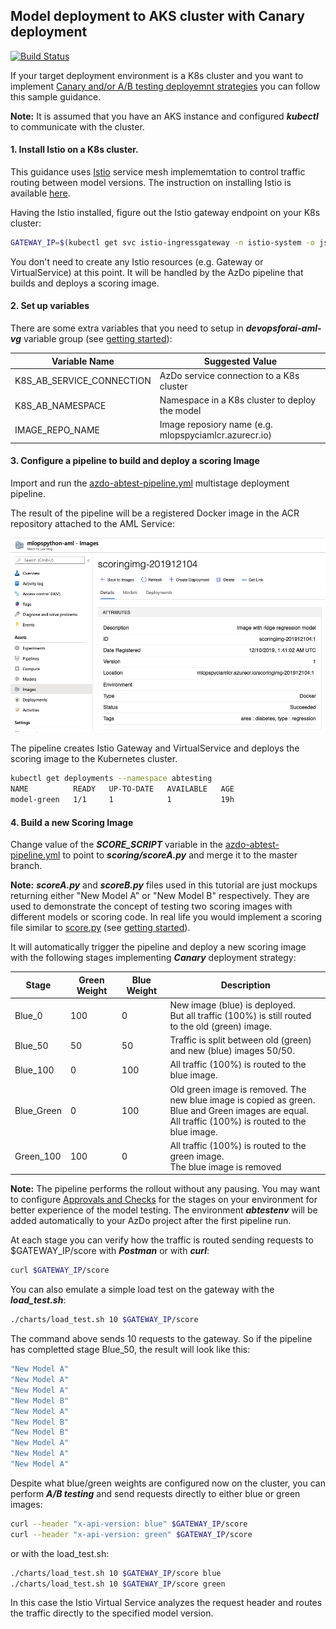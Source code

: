 ## Model deployment to AKS cluster with Canary deployment

[![Build Status](https://aidemos.visualstudio.com/MLOps/_apis/build/status/microsoft.MLOpsPython-Canary?branchName=master)](https://aidemos.visualstudio.com/MLOps/_build/latest?definitionId=133&branchName=master)

If your target deployment environment is a K8s cluster and you want to implement [Canary and/or A/B testing deployemnt strategies](http://adfpractice-fedor.blogspot.com/2019/04/deployment-strategies-with-kubernetes.html) you can follow this sample guidance.

**Note:** It is assumed that you have an AKS instance and configured ***kubectl*** to communicate with the cluster.

#### 1. Install Istio on a K8s cluster.

This guidance uses [Istio](https://istio.io) service mesh implememtation to control traffic routing between model versions. The instruction on installing Istio is available [here](https://docs.microsoft.com/en-us/azure/aks/servicemesh-istio-install?pivots=client-operating-system-linux).

Having the Istio installed, figure out the Istio gateway endpoint on your K8s cluster:

```bash
GATEWAY_IP=$(kubectl get svc istio-ingressgateway -n istio-system -o jsonpath='{.status.loadBalancer.ingress[0].ip}')
```

You don't need to create any Istio resources (e.g. Gateway or VirtualService) at this point. It will be handled by the AzDo pipeline that builds and deploys a scoring image.

#### 2. Set up variables

There are some extra variables that you need to setup in ***devopsforai-aml-vg*** variable group (see [getting started](./getting_started.md)):

| Variable Name               | Suggested Value                                      |
| --------------------------- | -----------------------------------------------------|
| K8S_AB_SERVICE_CONNECTION   | AzDo service connection to a K8s cluster             |
| K8S_AB_NAMESPACE            | Namespace in a K8s cluster to deploy the model       |
| IMAGE_REPO_NAME             | Image reposiory name (e.g. mlopspyciamlcr.azurecr.io)|

#### 3. Configure a pipeline to build and deploy a scoring Image

Import and run the [azdo-abtest-pipeline.yml](./.pipelines/azdo-abtest-pipeline.yml) multistage deployment pipeline.

The result of the pipeline will be a registered Docker image in the ACR repository attached to the AML Service:

![scoring image](./images/scoring_image.png)

The pipeline creates Istio Gateway and VirtualService and deploys the scoring image to the Kubernetes cluster.

```bash
kubectl get deployments --namespace abtesting
NAME          READY   UP-TO-DATE   AVAILABLE   AGE
model-green   1/1     1            1           19h
```

#### 4. Build a new Scoring Image

Change value of the ***SCORE_SCRIPT*** variable in the [azdo-abtest-pipeline.yml](./.pipelines/azdo-abtest-pipeline.yml) to point to ***scoring/scoreA.py*** and merge it to the master branch.

**Note:** ***scoreA.py*** and ***scoreB.py*** files used in this tutorial are just mockups returning either "New Model A" or "New Model B" respectively. They are used to demonstrate the concept of testing two scoring images with different models or scoring code. In real life you would implement a scoring file similar to [score.py](./../code/scoring/score.py) (see [getting started](./getting_started.md)).

It will automatically trigger the pipeline and deploy a new scoring image with the following stages implementing ***Canary*** deployment strategy:

| Stage               | Green Weight| Blue Weight| Description                                                     |
| ------------------- |-------------|------------|-----------------------------------------------------------------|
| Blue_0              |100          |0           |New image (blue) is deployed.<br>But all traffic (100%) is still routed to the old (green) image.|
| Blue_50             |50           |50          |Traffic is split between old (green) and new (blue) images 50/50.|
| Blue_100            |0            |100         |All traffic (100%) is routed to the blue image.|
| Blue_Green          |0            |100         |Old green image is removed. The new blue image is copied as green.<br>Blue and Green images are equal.<br>All traffic (100%) is routed to the blue image.|
| Green_100           |100          |0           |All traffic (100%) is routed to the green image.<br>The blue image is removed

**Note:** The pipeline performs the rollout without any pausing. You may want to configure [Approvals and Checks](https://docs.microsoft.com/en-us/azure/devops/pipelines/process/approvals?view=azure-devops&tabs=check-pass) for the stages on your environment for better experience of the model testing. The environment ***abtestenv*** will be added automatically to your AzDo project after the first pipeline run.

At each stage you can verify how the traffic is routed sending requests to $GATEWAY_IP/score with ***Postman*** or with ***curl***:

```bash
curl $GATEWAY_IP/score
```

You can also emulate a simple load test on the gateway with the ***load_test.sh***:

```bash
./charts/load_test.sh 10 $GATEWAY_IP/score
```

The command above sends 10 requests to the gateway. So if the pipeline has completted stage Blue_50, the result will look like this:

```bash
"New Model A"
"New Model A"
"New Model A"
"New Model B"
"New Model A"
"New Model B"
"New Model B"
"New Model A"
"New Model A"
"New Model A"
```

Despite what blue/green weights are configured now on the cluster, you can perform ***A/B testing*** and send requests directly to either blue or green images:

```bash
curl --header "x-api-version: blue" $GATEWAY_IP/score
curl --header "x-api-version: green" $GATEWAY_IP/score
```

or with the load_test.sh:

```bash
./charts/load_test.sh 10 $GATEWAY_IP/score blue
./charts/load_test.sh 10 $GATEWAY_IP/score green
```

In this case the Istio Virtual Service analyzes the request header and routes the traffic directly to the specified model version.
